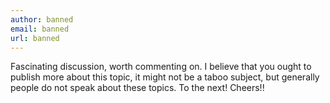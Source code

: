 ```yaml
---
author: banned
email: banned
url: banned
---
```


Fascinating discussion, worth commenting on. I believe that you ought to publish more about this topic, it might not be a taboo subject, but generally people do not speak about these topics. To the next!
Cheers!!
